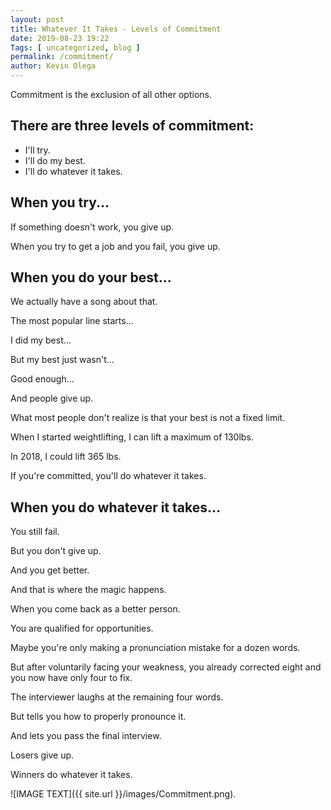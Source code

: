 ```yaml
--- 
layout: post 
title: Whatever It Takes - Levels of Commitment
date: 2019-08-23 19:22
Tags: [ uncategorized, blog ]
permalink: /commitment/ 
author: Kevin Olega 
--- 
```

Commitment is the exclusion of all other options.

## There are three levels of commitment:

- I'll try.
- I'll do my best.
- I'll do whatever it takes.

## When you try...

If something doesn't work, you give up.

When you try to get a job and you fail, you give up.

## When you do your best...

We actually have a song about that.

The most popular line starts...

I did my best...

But my best just wasn't...

Good enough...

And people give up.

What most people don't realize is that your best is not a fixed limit.

When I started weightlifting, I can lift a maximum of 130lbs.

In 2018, I could lift 365 lbs.

If you're committed, you'll do whatever it takes.

## When you do whatever it takes...

You still fail.

But you don't give up.

And you get better.

And that is where the magic happens.

When you come back as a better person.

You are qualified for opportunities.

Maybe you're only making a pronunciation mistake for a dozen words.

But after voluntarily facing your weakness, you already corrected eight and you now have only four to fix.

The interviewer laughs at the remaining four words.

But tells you how to properly pronounce it.

And lets you pass the final interview.

Losers give up.

Winners do whatever it takes.

![IMAGE TEXT]({{ site.url }}/images/Commitment.png).